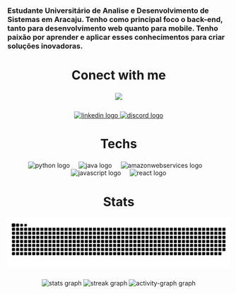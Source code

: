 <h1 align="left"></h1>

###

<h3 align="left">Estudante Universitário de Analise e Desenvolvimento de Sistemas em Aracaju. Tenho como principal foco o back-end, tanto para desenvolvimento web quanto para mobile. Tenho paixão por aprender e aplicar esses conhecimentos para criar soluções inovadoras.</h3>

###

<h1 align="left"></h1>

###

<h1 align="center">Conect with me</h1>

###

<div align="center">
  <img height="200" src="https://user-images.githubusercontent.com/74038190/225813708-98b745f2-7d22-48cf-9150-083f1b00d6c9.gif"  />
</div>

###

<div align="center">
  <a href="https://www.linkedin.com/in/f%C3%A1bio-ant%C3%B4nio/" target="_blank">
    <img src="https://raw.githubusercontent.com/maurodesouza/profile-readme-generator/master/src/assets/icons/social/linkedin/default.svg" width="52" height="40" alt="linkedin logo"  />
  </a>
  <a href="https://discord.gg/y6FFAchB" target="_blank">
    <img src="https://raw.githubusercontent.com/maurodesouza/profile-readme-generator/master/src/assets/icons/social/discord/default.svg" width="52" height="40" alt="discord logo"  />
  </a>
</div>

###

<h1 align="left"></h1>

###

<h1 align="center">Techs</h1>

###

<div align="center">
  <img src="https://cdn.jsdelivr.net/gh/devicons/devicon/icons/python/python-original.svg" height="40" alt="python logo"  />
  <img width="12" />
  <img src="https://cdn.jsdelivr.net/gh/devicons/devicon/icons/java/java-original.svg" height="40" alt="java logo"  />
  <img width="12" />
  <img src="https://cdn.jsdelivr.net/gh/devicons/devicon/icons/amazonwebservices/amazonwebservices-line-wordmark.svg" height="40" alt="amazonwebservices logo"  />
  <img width="12" />
  <img src="https://cdn.jsdelivr.net/gh/devicons/devicon/icons/javascript/javascript-original.svg" height="40" alt="javascript logo"  />
  <img width="12" />
  <img src="https://cdn.jsdelivr.net/gh/devicons/devicon/icons/react/react-original.svg" height="40" alt="react logo"  />
</div>

###

<h1 align="left"></h1>

###

<h1 align="center">Stats</h1>

###

<img src="https://raw.githubusercontent.com/ShounemMistic/ShounemMistic/output/snake.svg" alt="Snake animation" />

###

<div align="center">


<div align="center">
  <img src="https://github-readme-stats.vercel.app/api?username=ShounemMistic&hide_title=false&hide_rank=false&show_icons=true&include_all_commits=true&count_private=true&disable_animations=false&theme=radical&locale=pt-br&hide_border=false&order=1" height="150" alt="stats graph"  />
  <img src="https://streak-stats.demolab.com?user=ShounemMistic&locale=pt-br&mode=daily&theme=radical&hide_border=false&border_radius=5&order=3" height="150" alt="streak graph"  />
  <img src="https://github-readme-activity-graph.vercel.app/graph?username=ShounemMistic&radius=16&theme=redical&area=true&order=5&custom_title=Grafico%20de%20Contribui%C3%A7%C3%A3o" height="300" alt="activity-graph graph"  />
</div>

###

<h1 align="left"></h1>

###

